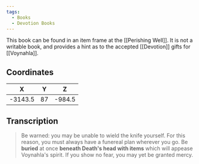 ```yaml
---
tags:
  - Books
  - Devotion Books
---
```


This book can be found in an item frame at the [[Perishing Well]]. It is not a writable book, and provides a hint as to the accepted [[Devotion]] gifts for [[Voynahla]].

## Coordinates
|  **X**  | **Y** | **Z**  |
| :-----: | :---: | :----: |
| -3143.5 |  87   | -984.5 |

## Transcription
> Be warned: you may be unable to wield the knife yourself. For this reason, you must always have a funereal plan wherever you go. Be **buried** at once **beneath Death's head with items** which will appease Voynahla's spirit. If you show no fear, you may yet be granted mercy.

